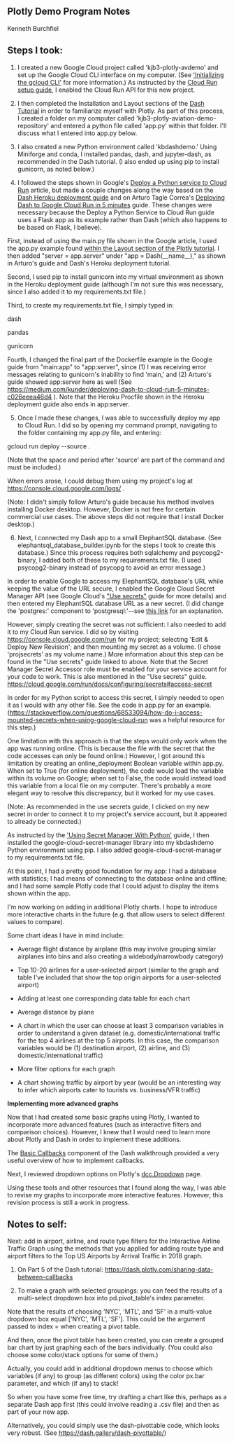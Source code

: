## Plotly Demo Program Notes

Kenneth Burchfiel

## Steps I took:

1. I created a new Google Cloud project called 'kjb3-plotly-avdemo' and set up the Google Cloud CLI interface on my computer. (See ['Initializing the gcloud CLI'](https://cloud.google.com/sdk/docs/initializing) for more information.) As instructed by the [Cloud Run setup guide](https://cloud.google.com/run/docs/setup), I enabled the Cloud Run API for this new project. 

2. I then completed the Installation and Layout sections of the [Dash Tutorial](https://dash.plotly.com/installation) in order to familiarize myself with Plotly. As part of this process, I created a folder on my computer called 'kjb3-plotly-aviation-demo-repository' and entered a python file called 'app.py' within that folder. I'll discuss what I entered into app.py below.

3. I also created a new Python environment called 'kbdashdemo.' Using Miniforge and conda, I installed pandas, dash, and jupyter-dash, as recommended in the Dash tutorial. (I also ended up using pip to install gunicorn, as noted below.)

4. I followed the steps shown in Google's [Deploy a Python service to Cloud Run](https://cloud.google.com/run/docs/quickstarts/build-and-deploy/deploy-python-service) article, but made a couple changes along the way based on the [Dash Heroku deployment guide](https://dash.plotly.com/deployment#heroku-for-sharing-public-dash-apps-for-free) and on Arturo Tagle Correa's [Deploying Dash to Google Cloud Run in 5 minutes](https://medium.com/kunder/deploying-dash-to-cloud-run-5-minutes-c026eeea46d4) guide. These changes were necessary because the Deploy a Python Service to Cloud Run guide uses a Flask app as its example rather than Dash (which also happens to be based on Flask, I believe).

First, instead of using the main.py file shown in the Google article, I used the app.py example found [within the Layout section of the Plotly tutorial](https://dash.plotly.com/layout#more-about-html-components). I then added  "server = app.server" under "app = Dash(\_\_name\_\_)," as shown in Arturo's guide and Dash's Heroku deployment tutorial. 

Second, I used pip to install gunicorn into my virtual environment as shown in the Heroku deployment guide (although I'm not sure this was necessary, since I also added it to my requirements.txt file.)

Third, to create my requirements.txt file, I simply typed in:

dash

pandas

gunicorn


Fourth, I changed the final part of the Dockerfile example in the Google guide from "main:app" to "app:server", since (1) I was receiving error messages relating to gunicorn's inability to find 'main,' and (2) Arturo's guide showed app:server here as well (See https://medium.com/kunder/deploying-dash-to-cloud-run-5-minutes-c026eeea46d4 ). Note that the Heroku Procfile shown in the Heroku deployment guide also ends in app:server.

5. Once I made these changes, I was able to successfully deploy my app to Cloud Run. I did so by opening my command prompt, navigating to the folder containing my app.py file, and entering:

gcloud run deploy --source .

(Note that the space and period after 'source' are part of the command and must be included.)


When errors arose, I could debug them using my project's log at https://console.cloud.google.com/logs/ .

(Note: I didn't simply follow Arturo's guide because his method involves installing Docker desktop. However, Docker is not free for certain commercial use cases. The above steps did not require that I install Docker desktop.)

6. Next, I connected my Dash app to a small ElephantSQL database. (See elephantsql_database_builder.ipynb for the steps I took to create this database.) Since this process requires both sqlalchemy and psycopg2-binary, I added both of these to my requirements.txt file. (I used psycopg2-binary instead of psycopg to avoid an error message.)

In order to enable Google to access my ElephantSQL database's URL while keeping the value of the URL secure, I enabled the Google Cloud Secret Manager API (see Google Cloud's ["Use secrets"](https://cloud.google.com/run/docs/configuring/secrets) guide for more details) and then entered my ElephantSQL database URL as a new secret. (I did change the 'postgres:' component to 'postgresql:'--see [this link](https://help.heroku.com/ZKNTJQSK/why-is-sqlalchemy-1-4-x-not-connecting-to-heroku-postgres) for an explanation.

However, simply creating the secret was not sufficient: I also needed to add it to my Cloud Run service. I did so by visiting https://console.cloud.google.com/run for my project; selecting 'Edit & Deploy New Revision'; and then mounting my secret as a volume. (I chose 'projsecrets' as my volume name.) More information about this step can be found in the "Use secrets" guide linked to above.
Note that the Secret Manager Secret Accessor role must be enabled for your service account for your code to work. This is also mentioned in the "Use secrets" guide.
https://cloud.google.com/run/docs/configuring/secrets#access-secret

In order for my Python script to access this secret, I simply needed to open it as I would with any other file. See the code in app.py for an example. (https://stackoverflow.com/questions/68533094/how-do-i-access-mounted-secrets-when-using-google-cloud-run was a helpful resource for this step.)

One limitation with this approach is that the steps would only work when the app was running online. (This is because the file with the secret that the code accesses can only be found online.) However, I got around this limitation by creating an online_deployment Boolean variable within app.py. When set to True (for online deployment), the code would load the variable within its volume on Google; when set to False, the code would instead load this variable from a local file on my computer. There's probably a more elegant way to resolve this discrepancy, but it worked for my use cases.


(Note: As recommended in the use secrets guide, I clicked on my new secret in order to connect it to my project's service account, but it appeared to already be connected.)

As instructed by the ['Using Secret Manager With Python'](https://codelabs.developers.google.com/codelabs/secret-manager-python#3) guide, I then installed the google-cloud-secret-manager library into my kbdashdemo Python environment using pip. I also added google-cloud-secret-manager to my requirements.txt file.

At this point, I had a pretty good foundation for my app: I had a database with statistics; I had means of connecting to the database online and offline; and I had some sample Plotly code that I could adjust to display the items shown within the app.

I'm now working on adding in additional Plotly charts. I hope to introduce more interactive charts in the future (e.g. that allow users to select different values to compare).

Some chart ideas I have in mind include:

* Average flight distance by airplane (this may involve grouping similar airplanes into bins and also creating a widebody/narrowbody category)

* Top 10-20 airlines for a user-selected airport (similar to the graph and table I've included
that show the top origin airports for a user-selected airport)

* Adding at least one corresponding data table for each chart

* Average distance by plane

* A chart in which the user can choose at least 3 comparison variables in order to 
understand a given dataset (e.g. domestic/international traffic for the top 4 airlines
at the top 5 airports. In this case, the comparison variables would be (1) destination 
airport, (2) airline, and (3) domestic/international traffic)

* More filter options for each graph

* A chart showing traffic by airport by year (would be an interesting way to infer
which airports cater to tourists vs. business/VFR traffic)


**Implementing more advanced graphs**

Now that I had created some basic graphs using Plotly, I wanted to incorporate more advanced features (such as interactive filters and comparison choices). However, I knew that I would need to learn more about Plotly and Dash in order to implement these additions.

The [Basic Callbacks](https://dash.plotly.com/basic-callbacks) component of the Dash walkthrough provided a very useful overview of how to implement callbacks.

Next, I reviewed dropdown options on Plotly's [dcc.Dropdown](https://dash.plotly.com/dash-core-components/dropdown) page. 

Using these tools and other resources that I found along the way, I was able to revise my graphs to incorporate more interactive features. However, this revision process is still a work in progress.


## Notes to self:
Next: add in airport, airline, and route type filters for the Interactive Airline Traffic Graph using the methods that you applied for adding route type and airport filters to the Top US Airports by Arrival Traffic in 2018 graph.


1. On Part 5 of the Dash tutorial: https://dash.plotly.com/sharing-data-between-callbacks 

2. To make a graph with selected groupings: you can feed the results of a multi-select dropdown box into pd.pivot_table's index parameter. 

Note that the results of choosing 'NYC', 'MTL', and 'SF' in a multi-value dropdown box equal ['NYC', 'MTL', 'SF']. This could be the argument passed to index = when creating a pivot table.

And then, once the pivot table has been created, you can create a grouped bar chart by just graphing each of the bars individually. (You could also choose some color/stack options for some of them.)

Actually, you could add in additional dropdown menus to choose which variables (if any) to group (as different colors) using the color px.bar parameter, and which (if any) to stack!

So when you have some free time, try drafting a chart like this, perhaps as a separate Dash app first (this could involve reading a .csv file) and then as part of your new app.

Alternatively, you could simply use the dash-pivottable code, which looks very robust. (See https://dash.gallery/dash-pivottable/)
